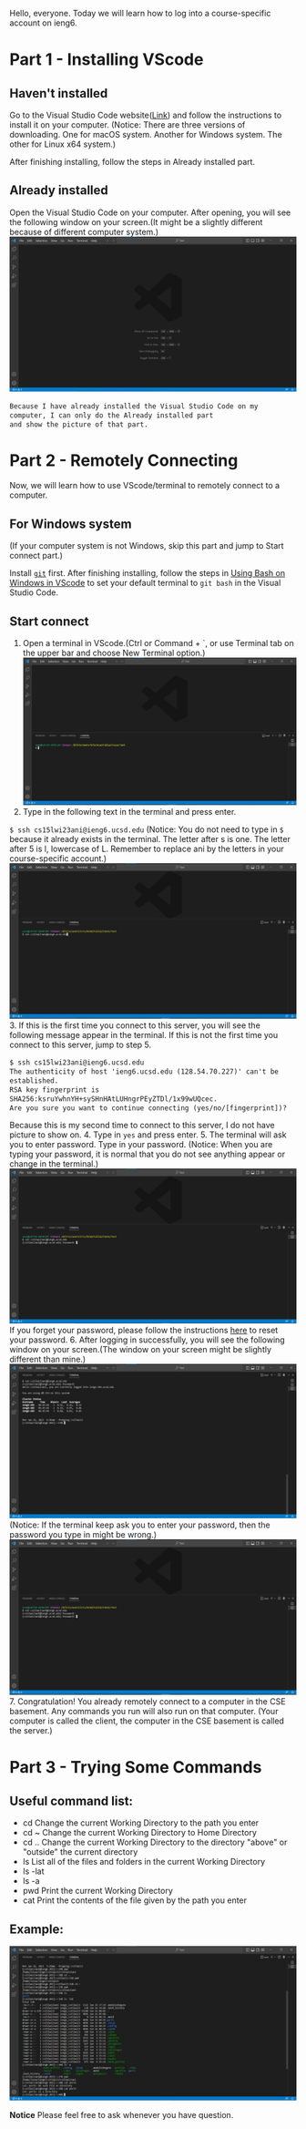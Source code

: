 Hello, everyone. Today we will learn how to log into a course-specific account on ieng6.

# Part 1 - Installing VScode
## Haven't installed
Go to the Visual Studio Code website([Link](https://code.visualstudio.com/)) and follow the 
instructions to install it on your computer. (Notice: There are three versions of downloading. 
One for macOS system. Another for Windows system. The other for Linux x64 system.)

After finishing installing, follow the steps in Already installed part.

## Already installed
Open the Visual Studio Code on your computer. After opening, you will see the following 
window on your screen.(It might be a slightly different because of different computer system.)
![Image](openVScode.jpg)

```
Because I have already installed the Visual Studio Code on my computer, I can only do the Already installed part 
and show the picture of that part.
```

# Part 2 - Remotely Connecting
Now, we will learn how to use VScode/terminal to remotely connect to a computer.

## For Windows system
(If your computer system is not Windows, skip this part and jump to Start connect part.)

Install [`git`](https://gitforwindows.org/) first. After finishing installing, follow the steps in 
[Using Bash on Windows in VScode](https://stackoverflow.com/questions/42606837/how-do-i-use-bash-on-windows-from-the-visual-studio-code-integrated-terminal/50527994#50527994) 
to set your default terminal to `git bash` in the Visual Studio Code.

## Start connect
1. Open a terminal in VScode.(Ctrl or Command + `, or use Terminal tab on the upper bar and choose New Terminal option.)
![Image](OpenTerminal.jpg)
2. Type in the following text in the terminal and press enter.

`$ ssh cs15lwi23ani@ieng6.ucsd.edu`
(Notice: You do not need to type in `$` because it already exists in the terminal. The letter after s is one. The letter after 5 is l, lowercase of L. Remember to replace ani by the letters in your course-specific account.)
![Image](Server.jpg)
3. If this is the first time you connect to this server, you will see the following message appear in the terminal. 
If this is not the first time you connect to this server, jump to step 5.
```
$ ssh cs15lwi23ani@ieng6.ucsd.edu
The authenticity of host 'ieng6.ucsd.edu (128.54.70.227)' can't be established.
RSA key fingerprint is SHA256:ksruYwhnYH+sySHnHAtLUHngrPEyZTDl/1x99wUQcec.
Are you sure you want to continue connecting (yes/no/[fingerprint])? 
```
Because this is my second time to connect to this server, I do not have picture to show on.
4. Type in `yes` and press enter. 
5. The terminal will ask you to enter password. Type in your password.
(Notice: When you are typing your password, it is normal that you do not see anything appear or change in the terminal.)
![Image](Password.jpg)
If you forget your password, please follow the instructions 
[here](https://docs.google.com/document/d/1hs7CyQeh-MdUfM9uv99i8tqfneos6Y8bDU0uhn1wqho/edit) to reset your password.
6. After logging in successfully, you will see the following window on your screen.(The window on your screen might be slightly different than mine.)
![Image](SuccessLogin.jpg)
(Notice: If the terminal keep ask you to enter your password, then the password you type in might be wrong.)
![Image](WrongPassword.jpg)
7. Congratulation! You already remotely connect to a computer in the CSE basement. Any commands you run will also run on that computer.
(Your computer is called the client, the computer in the CSE basement is called the server.)

# Part 3 - Trying Some Commands
## Useful command list:
* cd <path>
Change the current Working Directory to the path you enter
* cd ~
Change the current Working Directory to Home Directory
* cd ..
Change the current Working Directory to the directory "above" or "outside" the current directory
* ls
List all of the files and folders in the current Working Directory
* ls -lat
* ls -a
* pwd
Print the current Working Directory
* cat <path>
Print the contents of the file given by the path you enter

## Example:
![Image](Try.jpg)

**Notice** Please feel free to ask whenever you have question.
